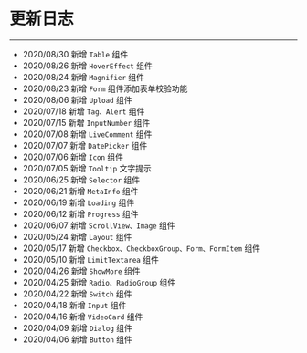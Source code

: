 # 更新日志

---

- 2020/08/30 新增 `Table` 组件
- 2020/08/26 新增 `HoverEffect` 组件
- 2020/08/24 新增 `Magnifier` 组件
- 2020/08/23 新增 `Form` 组件添加表单校验功能
- 2020/08/06 新增 `Upload` 组件
- 2020/07/18 新增 `Tag、Alert` 组件
- 2020/07/15 新增 `InputNumber` 组件
- 2020/07/08 新增 `LiveComment` 组件
- 2020/07/07 新增 `DatePicker` 组件
- 2020/07/06 新增 `Icon` 组件
- 2020/07/05 新增 `Tooltip` 文字提示
- 2020/06/25 新增 `Selector` 组件
- 2020/06/21 新增 `MetaInfo` 组件
- 2020/06/19 新增 `Loading` 组件
- 2020/06/12 新增 `Progress` 组件
- 2020/06/07 新增 `ScrollView、Image` 组件
- 2020/05/24 新增 `Layout` 组件
- 2020/05/17 新增 `Checkbox、CheckboxGroup、Form、FormItem` 组件
- 2020/05/10 新增 `LimitTextarea` 组件
- 2020/04/26 新增 `ShowMore` 组件
- 2020/04/25 新增 `Radio、RadioGroup` 组件
- 2020/04/22 新增 `Switch` 组件
- 2020/04/18 新增 `Input` 组件
- 2020/04/16 新增 `VideoCard` 组件
- 2020/04/09 新增 `Dialog` 组件
- 2020/04/06 新增 `Button` 组件
